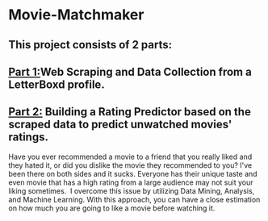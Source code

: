 # Movie-Matchmaker

## This project consists of 2 parts: 
## [Part 1:](https://github.com/yigitsevim/Movie-Matchmaker/blob/main/movie_scraping.ipynb)**Web Scraping** and **Data Collection** from a LetterBoxd profile. 


## [Part 2:](https://github.com/yigitsevim/Movie-Matchmaker/blob/main/rating_prediction.ipynb) **Building a Rating Predictor** based on the scraped data to predict unwatched movies' ratings.

Have you ever recommended a movie to a friend that you really liked and they hated it, or did you dislike the movie they recommended to you? I've been there on both sides and it sucks.
Everyone has their unique taste and even movie that has a high rating from a large audience may not suit your liking sometimes. 
I overcome this issue by utilizing Data Mining, Analysis, and Machine Learning. With this approach, you can have a close estimation on how much you are going to like a movie before watching it.
